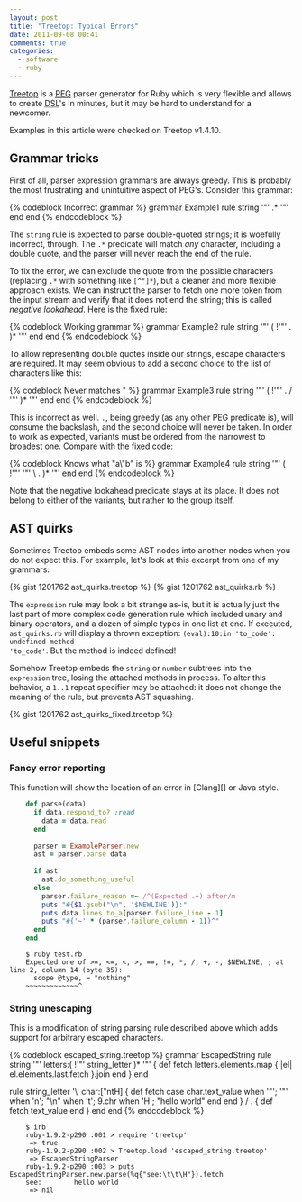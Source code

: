 ```yaml
---
layout: post
title: "Treetop: Typical Errors"
date: 2011-09-08 00:41
comments: true
categories:
  - software
  - ruby
---
```


[Treetop][] is a [<abbr title="Parsing expression grammar">PEG</abbr>][peg] parser generator for Ruby which is very flexible and allows to create <abbr title="Domain Specific Language">DSL</abbr>'s in minutes, but it may be hard to understand for a newcomer.
<!--more-->

Examples in this article were checked on Treetop v1.4.10.

  [treetop]: http://treetop.rubyforge.org/
  [peg]: http://en.wikipedia.org/wiki/Parser_expression_grammar

Grammar tricks
--------------

First of all, parser expression grammars are always greedy. This is probably the most frustrating and unintuitive aspect of PEG's. Consider this grammar:

{% codeblock Incorrect grammar %}
grammar Example1
  rule string
    '"' .* '"'
  end
end
{% endcodeblock %}

The `string` rule is expected to parse double-quoted strings; it is woefully incorrect, through. The `.*` predicate will match *any* character, including a double quote, and the parser will never reach the end of the rule.

To fix the error, we can exclude the quote from the possible characters (replacing `.*` with something like `[^"]*`), but a cleaner and more flexible approach exists. We can instruct the parser to fetch one more token from the input stream and verify that it does not end the string; this is called *negative lookahead*. Here is the fixed rule:

{% codeblock Working grammar %}
grammar Example2
  rule string
    '"' ( !'"' . )* '"'
  end
end
{% endcodeblock %}

To allow representing double quotes inside our strings, escape characters are required. It may seem obvious to add a second choice to the list of characters like this:

{% codeblock Never matches \" %}
grammar Example3
  rule string
    '"' ( !'"' . / '\"' )* '"'
  end
end
{% endcodeblock %}

This is incorrect as well. `.`, being greedy (as any other PEG predicate is), will consume the backslash, and the second choice will never be taken. In order to work as expected, variants must be ordered from the narrowest to broadest one. Compare with the fixed code:

{% codeblock Knows what \"a\\\"b\" is %}
grammar Example4
  rule string
    '"' ( !'"' '\"' \ . )* '"'
  end
end
{% endcodeblock %}

Note that the negative lookahead predicate stays at its place. It does not belong to either of the variants, but rather to the group itself.

AST quirks
----------

Sometimes Treetop embeds some AST nodes into another nodes when you do not expect this. For example, let's look at this excerpt from one of my grammars:

{% gist 1201762 ast_quirks.treetop %}
{% gist 1201762 ast_quirks.rb %}

The `expression` rule may look a bit strange as-is, but it is actually just the last part of more complex code generation rule which included unary and binary operators, and a dozen of simple types in one list at end. If executed, `ast_quirks.rb` will display a thrown exception: <code>(eval):10:in 'to_code': undefined method 'to_code'</code>. But the method is indeed defined!

Somehow Treetop embeds the `string` or `number` subtrees into the `expression` tree, losing the attached methods in process. To alter this behavior, a `1..1` repeat specifier may be attached: it does not change the meaning of the rule, but prevents AST squashing.

{% gist 1201762 ast_quirks_fixed.treetop %}

Useful snippets
---------------

### Fancy error reporting

This function will show the location of an error in [Clang][] or Java style.

``` ruby
    def parse(data)
      if data.respond_to? :read
        data = data.read
      end
    
      parser = ExampleParser.new
      ast = parser.parse data
      
      if ast
        ast.do_something_useful
      else
        parser.failure_reason =~ /^(Expected .+) after/m
        puts "#{$1.gsub("\n", '$NEWLINE')}:"
        puts data.lines.to_a[parser.failure_line - 1]
        puts "#{'~' * (parser.failure_column - 1)}^"
      end
    end
```

``` console
    $ ruby test.rb
    Expected one of >=, <=, <, >, ==, !=, *, /, +, -, $NEWLINE, ; at line 2, column 14 (byte 35):
      scope @type, = "nothing"
    ~~~~~~~~~~~~~^
```

### String unescaping

This is a modification of string parsing rule described above which adds support for arbitrary escaped characters.

{% codeblock escaped_string\.treetop %}
grammar EscapedString
  rule string
    '"' letters:( !'"' string_letter )* '"' {
      def fetch
        letters.elements.map { |el| el.elements.last.fetch }.join
      end
    }
  end

  rule string_letter
    '\\' char:["ntH] {
      def fetch
        case char.text_value
          when '"'; '"'
          when 'n'; "\n"
          when 't'; 9.chr
          when 'H'; "hello world"
        end
      end
    }
    /
    . {
      def fetch
        text_value
      end
    }
  end
end
{% endcodeblock %}

``` console
    $ irb
    ruby-1.9.2-p290 :001 > require 'treetop'
     => true 
    ruby-1.9.2-p290 :002 > Treetop.load 'escaped_string.treetop'
     => EscapedStringParser 
    ruby-1.9.2-p290 :003 > puts EscapedStringParser.new.parse(%q{"see:\t\t\H"}).fetch
    see:		hello world
     => nil 
```
